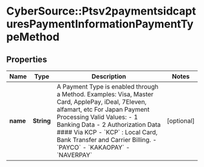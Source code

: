 # CyberSource::Ptsv2paymentsidcapturesPaymentInformationPaymentTypeMethod

## Properties
Name | Type | Description | Notes
------------ | ------------- | ------------- | -------------
**name** | **String** | A Payment Type is enabled through a Method. Examples: Visa, Master Card, ApplePay, iDeal, 7Eleven, alfamart, etc  For Japan Payment Processing Valid Values: - 1 Banking Data - 2 Authorization Data  #### Via KCP - &#x60;KCP&#x60; : Local Card, Bank Transfer and Carrier Billing. - &#x60;PAYCO&#x60; - &#x60;KAKAOPAY&#x60; - &#x60;NAVERPAY&#x60;  | [optional] 


